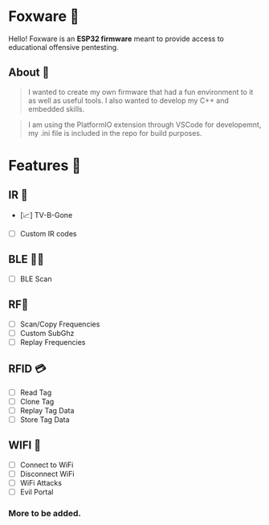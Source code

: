 
# Foxware 🦊

Hello! Foxware is an **ESP32 firmware** meant to provide access to educational offensive pentesting. 

## About 📖
> I wanted to create my own firmware that had a fun environment to it as
> well as useful tools. I also wanted to develop my C++ and embedded
> skills.

> I am using the PlatformIO extension through VSCode for developemnt, my
> .ini file is included in the repo for build purposes.

# Features 📜

## IR 🚨
  - [📈]  TV-B-Gone
  - [ ] Custom IR codes


## BLE 🔵🦷
 - [ ] BLE Scan

## RF📡

 - [ ] Scan/Copy Frequencies
 - [ ] Custom SubGhz
 - [ ] Replay Frequencies

## RFID 💳
 - [ ] Read Tag
 - [ ] Clone Tag
 - [ ] Replay Tag Data
 - [ ] Store Tag Data

## WIFI 🛜
 - [ ] Connect to WiFi
 - [ ] Disconnect WiFi
 - [ ] WiFi Attacks
 - [ ] Evil Portal

### More to be added.
